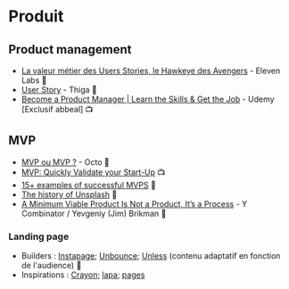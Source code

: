 # Produit

## Product management

- [La valeur métier des Users Stories, le Hawkeye des Avengers](https://blog.eleven-labs.com/fr/la-valeur-metier-des-users-stories-le-hawkeye-des-avengers/) - Eleven Labs :page_facing_up:
- [User Story](https://blog.thiga.co/glossaire/definition-user-story/) - Thiga :page_facing_up:
- [Become a Product Manager | Learn the Skills & Get the Job](https://abbeal.udemy.com/course/become-a-product-manager-learn-the-skills-get-a-job/) - Udemy [Exclusif abbeal] :tv:

## MVP

- [MVP ou MVP ?](https://blog.octo.com/mvp_ou_mvp/) - Octo :page_facing_up:
- [MVP: Quickly Validate your Start-Up](https://www.youtube.com/watch?v=jHyU54GhfGs) :tv:
- [15+ examples of successful MVPS](https://softwarebrothers.co/blog/15-examples-of-successful-mvps/) :page_facing_up:
- [The history of Unsplash](https://unsplash.com/history) :page_facing_up:
- [A Minimum Viable Product Is Not a Product, It’s a Process](https://blog.ycombinator.com/minimum-viable-product-process/) - Y Combinator / Yevgeniy (Jim) Brikman :page_facing_up:

### Landing page

- Builders :  [Instapage](https://instapage.com/products/landing-page-builder); [Unbounce](https://unbounce.com/product/landing-pages/); [Unless](https://unless.com/) (contenu adaptatif en fonction de l'audience) :wrench:
- Inspirations : [Crayon](https://app.crayon.co/f/); [lapa](https://www.lapa.ninja/); [pages](https://www.pages.xyz/type/landing)
